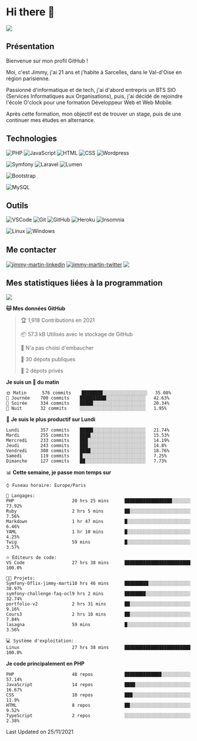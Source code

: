 # Hi there 👋

![](https://komarev.com/ghpvc/?username=jimmy-martin&color=1a1b27)

<!--
**jimmy-martin/jimmy-martin** is a ✨ _special_ ✨ repository because its `README.md` (this file) appears on your GitHub profile.

Here are some ideas to get you started:

- 🔭 I’m currently working on ...
- 🌱 I’m currently learning ...
- 👯 I’m looking to collaborate on ...
- 🤔 I’m looking for help with ...
- 💬 Ask me about ...
- 📫 How to reach me: ...
- 😄 Pronouns: ...
- ⚡ Fun fact: ...
-->

## Présentation

Bienvenue sur mon profil GitHub !

Moi, c'est Jimmy, j'ai 21 ans et j'habite à Sarcelles, dans le Val-d'Oise en région parisienne.

Passionné d'informatique et de tech, j'ai d'abord entrepris un BTS SIO (Services Informatiques aux Organisations), puis, j'ai décidé de rejoindre l'école O'clock pour une formation Développeur Web et Web Mobile.

Après cette formation, mon objectif est de trouver un stage, puis de une continuer mes études en alternance.

## Technologies

<div>

![PHP](https://img.shields.io/badge/PHP-777BB4?style=for-the-badge&logo=php&logoColor=white) ![JavaScript](https://img.shields.io/badge/JavaScript-F7DF1E?style=for-the-badge&logo=javascript&logoColor=black) ![HTML](https://img.shields.io/badge/HTML-E34F26?style=for-the-badge&logo=html5&logoColor=white) ![CSS](https://img.shields.io/badge/CSS-1572B6?&style=for-the-badge&logo=css3&logoColor=white) ![Wordpress](https://img.shields.io/badge/WordPress-0078D6?style=for-the-badge&logo=wordpress&logoColor=white)

</div>
<div>

![Symfony](https://img.shields.io/badge/Symfony-092E20?style=for-the-badge&logo=symfony&logoColor=white) ![Laravel](https://img.shields.io/badge/Laravel-FF2D20?style=for-the-badge&logo=laravel&logoColor=white) ![Lumen](https://img.shields.io/badge/Lumen-FF2D20?style=for-the-badge&logo=lumen&logoColor=white)

</div>
<div>

![Bootstrap](https://img.shields.io/badge/Bootstrap-563D7C?style=for-the-badge&logo=bootstrap&logoColor=white)

</div>
<div>

![MySQL](https://img.shields.io/badge/MySQL-4479A1?style=for-the-badge&logo=mysql&logoColor=white)

</div>

## Outils

![VSCode](https://img.shields.io/badge/VSCode-007ACC?style=for-the-badge&logo=visual-studio-code&logoColor=white)
![Git](https://img.shields.io/badge/Git-F05032?style=for-the-badge&logo=git&logoColor=white)
![GitHub](https://img.shields.io/badge/GitHub-100000?style=for-the-badge&logo=github&logoColor=white)
![Heroku](https://img.shields.io/badge/Heroku-6762a6?style=for-the-badge&logo=heroku&logoColor=white)
![Insomnia](https://img.shields.io/badge/Insomnia-5600cd?style=for-the-badge&logo=insomnia&logoColor=white)

![Linux](https://img.shields.io/badge/Linux-FCC624?style=for-the-badge&logo=linux&logoColor=white)
![Windows](https://img.shields.io/badge/Windows-0078D6?style=for-the-badge&logo=windows&logoColor=white)

## Me contacter

<p>
<a href="https://www.linkedin.com/in/jimmy-martin-dev/" target="blank"><img align="center" src="https://img.shields.io/badge/-LinkedIn-0077B5?style=for-the-badge&logo=Linkedin&logoColor=white&link=https://www.linkedin.com/in/jimmy-martin-dev/" alt="jimmy-martin-linkedin"/></a>
<a href="https://twitter.com/jimmydev_" target="blank"><img align="center" src="https://img.shields.io/badge/-Twitter-1DA1F2?style=for-the-badge&logo=Twitter&logoColor=white&link=https://twitter.com/jimmydev_" alt="jimmy-martin-twitter"/></a>
 <a href="mailto:jimmy.martin952@gmail.com" target="blank"><img align="center" src="https://img.shields.io/badge/gmail-D14836?style=for-the-badge&logo=gmail&logoColor=white" /></a>
</p>

## Mes statistiques liées à la programmation

<a href="https://github-readme-stats.vercel.app/api/top-langs/?username=jimmy-martin&layout=compact">
  <img align="center" src="https://github-readme-stats.vercel.app/api/top-langs/?username=jimmy-martin&layout=compact"/>
</a>



<!--START_SECTION:waka-->
**🐱 Mes données GitHub** 

> 🏆 1,918 Contributions en 2021
 > 
> 📦 57.3 kB Utilisés avec le stockage de GitHub 
 > 
> 🚫 N'a pas choisi d'embaucher
 > 
> 📜 30 dépots publiques 
 > 
> 🔑 2 dépots privés  
 > 
**Je suis un 🐤 du matin** 

```text
🌞 Matin      576 commits    ████████░░░░░░░░░░░░░░░░░   35.08% 
🌆 Journée    700 commits    ██████████░░░░░░░░░░░░░░░   42.63% 
🌃 Soirée     334 commits    █████░░░░░░░░░░░░░░░░░░░░   20.34% 
🌙 Nuit       32 commits     ░░░░░░░░░░░░░░░░░░░░░░░░░   1.95%

```
📅 **Je suis le plus productif sur Lundi** 

```text
Lundi        357 commits    █████░░░░░░░░░░░░░░░░░░░░   21.74% 
Mardi        255 commits    ████░░░░░░░░░░░░░░░░░░░░░   15.53% 
Mercredi     233 commits    ███░░░░░░░░░░░░░░░░░░░░░░   14.19% 
Jeudi        243 commits    ███░░░░░░░░░░░░░░░░░░░░░░   14.8% 
Vendredi     308 commits    ████░░░░░░░░░░░░░░░░░░░░░   18.76% 
Samedi       119 commits    █░░░░░░░░░░░░░░░░░░░░░░░░   7.25% 
Dimanche     127 commits    ██░░░░░░░░░░░░░░░░░░░░░░░   7.73%

```


📊 **Cette semaine, je passe mon temps sur** 

```text
⌚︎ Fuseau horaire: Europe/Paris

💬 Langages: 
PHP                      20 hrs 25 mins      ██████████████████░░░░░░░   73.92% 
Ruby                     2 hrs 5 mins        ██░░░░░░░░░░░░░░░░░░░░░░░   7.56% 
Markdown                 1 hr 47 mins        █░░░░░░░░░░░░░░░░░░░░░░░░   6.46% 
YAML                     1 hr 10 mins        █░░░░░░░░░░░░░░░░░░░░░░░░   4.25% 
Twig                     59 mins             █░░░░░░░░░░░░░░░░░░░░░░░░   3.57%

🔥 Éditeurs de code: 
VS Code                  27 hrs 38 mins      █████████████████████████   100.0%

🐱‍💻 Projets: 
Symfony-Oflix-jimmy-marti10 hrs 46 mins      █████████░░░░░░░░░░░░░░░░   38.97% 
symfony-challenge-faq-ocl9 hrs 2 mins        ████████░░░░░░░░░░░░░░░░░   32.74% 
portfolio-v2             2 hrs 31 mins       ██░░░░░░░░░░░░░░░░░░░░░░░   9.16% 
Cours3                   2 hrs 10 mins       ██░░░░░░░░░░░░░░░░░░░░░░░   7.84% 
lasagna                  59 mins             █░░░░░░░░░░░░░░░░░░░░░░░░   3.56%

💻 Système d'exploitation: 
Linux                    27 hrs 38 mins      █████████████████████████   100.0%

```

**Je code principalement en PHP** 

```text
PHP                      48 repos            ██████████████░░░░░░░░░░░   57.14% 
JavaScript               14 repos            ████░░░░░░░░░░░░░░░░░░░░░   16.67% 
CSS                      10 repos            ███░░░░░░░░░░░░░░░░░░░░░░   11.9% 
HTML                     8 repos             ██░░░░░░░░░░░░░░░░░░░░░░░   9.52% 
TypeScript               2 repos             ░░░░░░░░░░░░░░░░░░░░░░░░░   2.38%

```



 Last Updated on 25/11/2021
<!--END_SECTION:waka-->


